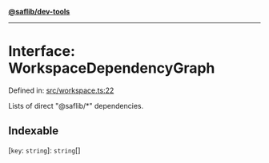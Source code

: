 [**@saflib/dev-tools**](../index.md)

***

# Interface: WorkspaceDependencyGraph

Defined in: [src/workspace.ts:22](https://github.com/sderickson/saflib/blob/276478c779a27118ef6d32479e868a6087fd5f4f/dev-tools/src/workspace.ts#L22)

Lists of direct "@saflib/*" dependencies.

## Indexable

\[`key`: `string`\]: `string`[]
